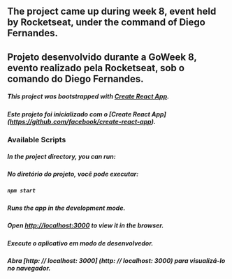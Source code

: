 ## The project came up during week 8, event held by Rocketseat, under the command of Diego Fernandes.
## Projeto desenvolvido durante a GoWeek 8, evento realizado pela Rocketseat, sob o comando do Diego Fernandes.

##### This project was bootstrapped with [Create React App](https://github.com/facebook/create-react-app).
##### Este projeto foi inicializado com o [Create React App] (https://github.com/facebook/create-react-app).

### Available Scripts

##### In the project directory, you can run:
##### No diretório do projeto, você pode executar:

##### `npm start`

##### Runs the app in the development mode.<br>
##### Open [http://localhost:3000](http://localhost:3000) to view it in the browser.

##### Execute o aplicativo em modo de desenvolvedor. <br>
##### Abra [http: // localhost: 3000] (http: // localhost: 3000) para visualizá-lo no navegador.
